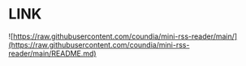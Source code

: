# LINK 

![https://raw.githubusercontent.com/coundia/mini-rss-reader/main/](https://raw.githubusercontent.com/coundia/mini-rss-reader/main/README.md)
